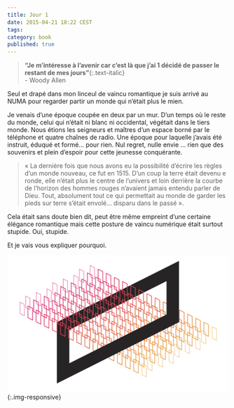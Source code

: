 ```yaml
---
title: Jour 1
date: 2015-04-21 18:22 CEST
tags: 
category: book
published: true
---
```


> **“Je m’intéresse à l’avenir car c’est là que j’ai 1 décidé de passer le restant de mes jours”**{:.text-italic} <br> - Woody Allen

Seul et drapé dans mon linceul de vaincu romantique je suis arrivé au NUMA pour regarder partir un monde qui n’était plus le mien.

Je venais d’une époque coupée en deux par un mur. D’un temps où le reste du monde, celui qui n’était ni blanc ni occidental, végétait dans le tiers monde. Nous étions les seigneurs et maîtres d’un espace borné par le téléphone et quatre chaînes de radio. Une époque pour laquelle j’avais été instruit, éduqué et formé... pour rien.
Nul regret, nulle envie ... rien que des souvenirs et plein d’espoir pour cette jeunesse conquérante.

> « La dernière fois que nous avons eu la possibilité d’écrire les règles d’un monde nouveau, ce fut en 1515. D’un coup la terre était devenu	e ronde, elle n’était plus le centre de l’univers et loin derrière la courbe de l’horizon des hommes rouges n’avaient jamais entendu parler de Dieu. Tout, absolument tout ce qui permettait au monde de garder les pieds sur terre s’était envolé... disparu dans le passé ».

Cela était sans doute bien dit, peut être même empreint d’une certaine élégance romantique mais cette posture de vaincu numérique était surtout stupide.
Oui, stupide.

Et je vais vous expliquer pourquoi.

![smiley](images/illustration1.png){:.img-responsive}